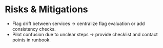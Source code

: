 # Risks & Mitigations
- Flag drift between services → centralize flag evaluation or add consistency checks.
- Pilot confusion due to unclear steps → provide checklist and contact points in runbook.
